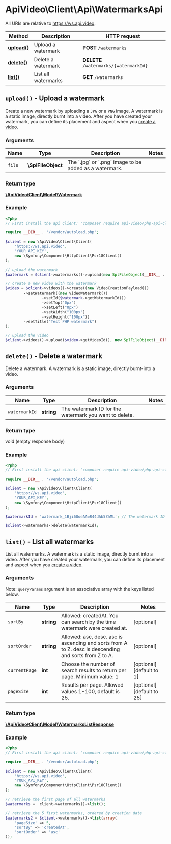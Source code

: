 # ApiVideo\Client\Api\WatermarksApi

All URIs are relative to https://ws.api.video.

Method | Description | HTTP request
------------- | ------------- | -------------
[**upload()**](WatermarksApi.md#upload) | Upload a watermark | **POST** `/watermarks`
[**delete()**](WatermarksApi.md#delete) | Delete a watermark | **DELETE** `/watermarks/{watermarkId}`
[**list()**](WatermarksApi.md#list) | List all watermarks | **GET** `/watermarks`


## **`upload()` - Upload a watermark**



Create a new watermark by uploading a `JPG` or a `PNG` image. A watermark is a static image, directly burnt into a video. After you have created your watermark, you can define its placement and aspect when you [create a video](https://docs.api.video/reference/post-video).

### Arguments



Name | Type | Description | Notes
------------- | ------------- | ------------- | -------------
 `file` | **\SplFileObject**| The &#x60;.jpg&#x60; or &#x60;.png&#x60; image to be added as a watermark. |




### Return type

[**\ApiVideo\Client\Model\Watermark**](../Model/Watermark.md)

### Example

```php
<?php
// First install the api client: "composer require api-video/php-api-client"

require __DIR__ . '/vendor/autoload.php';

$client = new \ApiVideo\Client\Client(
    'https://ws.api.video',
    'YOUR_API_KEY',
    new \Symfony\Component\HttpClient\Psr18Client()
);

// upload the watermark
$watermark = $client->watermarks()->upload(new SplFileObject(__DIR__ . '/watermark.png'));

// create a new video with the watermark
$video = $client->videos()->create((new VideoCreationPayload())
        ->setWatermark((new VideoWatermark())
                ->setId($watermark->getWatermarkId())
                ->setTop("0px")
                ->setLeft("0px")
                ->setWidth("100px")
                ->setHeight("100px"))
        ->setTitle("Test PHP watermark")
);

// upload the video
$client->videos()->upload($video->getVideoId(), new SplFileObject(__DIR__ . '/558k.mp4')); 
```




## **`delete()` - Delete a watermark**



Delete a watermark. A watermark is a static image, directly burnt-into a video.

### Arguments



Name | Type | Description | Notes
------------- | ------------- | ------------- | -------------
 `watermarkId` | **string**| The watermark ID for the watermark you want to delete. |




### Return type

void (empty response body)

### Example

```php
<?php
// First install the api client: "composer require api-video/php-api-client"

require __DIR__ . '/vendor/autoload.php';

$client = new \ApiVideo\Client\Client(
    'https://ws.api.video',
    'YOUR_API_KEY',
    new \Symfony\Component\HttpClient\Psr18Client()
); 

$watermarkId = 'watermark_1Bji68oeAAwR44dAb5ZhML'; // The watermark ID for the watermark you want to delete.

$client->watermarks->delete(watermarkId);
```




## **`list()` - List all watermarks**



List all watermarks. A watermark is a static image, directly burnt into a video. After you have created your watermark, you can define its placement and aspect when you [create a video](https://docs.api.video/reference/post-video).

### Arguments





Note: `queryParams` argument is an associative array with the keys listed below.

Name | Type | Description | Notes
------------- | ------------- | ------------- | ------------- 
 `sortBy` | **string**| Allowed: createdAt. You can search by the time watermark were created at. | [optional]
 `sortOrder` | **string**| Allowed: asc, desc. asc is ascending and sorts from A to Z. desc is descending and sorts from Z to A. | [optional]
 `currentPage` | **int**| Choose the number of search results to return per page. Minimum value: 1 | [optional] [default to 1]
 `pageSize` | **int**| Results per page. Allowed values 1-100, default is 25. | [optional] [default to 25]






### Return type

[**\ApiVideo\Client\Model\WatermarksListResponse**](../Model/WatermarksListResponse.md)

### Example

```php
<?php
// First install the api client: "composer require api-video/php-api-client"

require __DIR__ . '/vendor/autoload.php';

$client = new \ApiVideo\Client\Client(
    'https://ws.api.video',
    'YOUR_API_KEY',
    new \Symfony\Component\HttpClient\Psr18Client()
); 

// retrieve the first page of all watermarks
$watermarks =  client->watermarks()->list();

// retrieve the 5 first watermarks, ordered by creation date
$watermarks2 = $client->watermarks()->list(array(
    'pageSize' => 5,
    'sortBy' => 'createdAt',
    'sortOrder' => 'asc'
)); 
```



